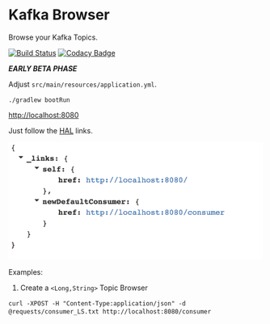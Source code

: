 # Kafka Browser

Browse your Kafka Topics.

[![Build Status](https://travis-ci.com/markush81/kafka-browser.svg?branch=master)](https://travis-ci.org/markush81/kafka-browser) [![Codacy Badge](https://api.codacy.com/project/badge/Grade/d447741dab7b49c8a8807225b25e8faf)](https://www.codacy.com/app/markush81/kafka-browser?utm_source=github.com&amp;utm_medium=referral&amp;utm_content=markush81/kafka-browser&amp;utm_campaign=Badge_Grade)

***EARLY BETA PHASE***

Adjust `src/main/resources/application.yml`.

```
./gradlew bootRun
```

[http://localhost:8080](http://localhost:8080)

Just follow the [HAL](https://en.wikipedia.org/wiki/Hypertext_Application_Language) links.

![Browser Start](doc/browser_start.png)

Examples:

1. Create a `<Long,String>` Topic Browser

```
curl -XPOST -H "Content-Type:application/json" -d @requests/consumer_LS.txt http://localhost:8080/consumer
```
